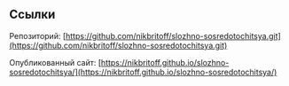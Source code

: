 ## Ссылки

Репозиторий: [https://github.com/nikbritoff/slozhno-sosredotochitsya.git](https://github.com/nikbritoff/slozhno-sosredotochitsya.git)

Опубликованный сайт: [https://nikbritoff.github.io/slozhno-sosredotochitsya/](https://nikbritoff.github.io/slozhno-sosredotochitsya/)
